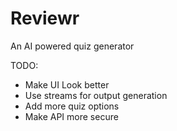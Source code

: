 # Reviewr

An AI powered quiz generator

TODO:
- Make UI Look better
- Use streams for output generation
- Add more quiz options
- Make API more secure 
